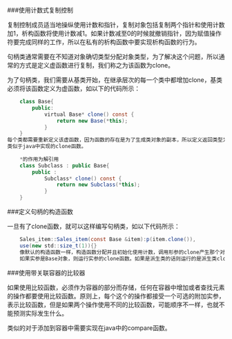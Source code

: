###使用计数式复制控制  

复制控制成员适当地操纵使用计数和指针，复制对象包括复制两个指针和使用计数加1，析构函数将使用计数减1。如果计数减至0的时候就撤销指针，因为赋值操作符要完成同样的工作，所以在私有的析构函数中要实现析构函数的行为。  

句柄类通常需要在不知道对象确切类型分配对象类型，为了解决这个问题，所以通常的方式是定义虚函数进行复制，我们称之为该函数为clone。  

为了句柄类，我们需要从基类开始，在继承层次的每一个类中都增加clone，基类必须将该函数定义为虚函数，如以下的代码所示：  

```java
	class Base{
		public:
			virtual Base* clone() const {
				return new Base(*this);	
			}
	}
每个类都需要重新定义该虚函数，因为函数的存在是为了生成类对象的副本，所以定义返回类型为类本身
类似于java中实现的clone函数。
	
	*的作用为解引用
	class Subclass : public Base{
		public :
			Subclass* clone() const {
				return new Subclass(*this);
			}
	}
```

###定义句柄的构造函数

一旦有了clone函数，就可以这样编写句柄类，如以下代码所示：  

```java
	Sales_item::Sales_item(const Base &item):p(item.clone()),
	use(new std::size_t(1)){}
	像默认的构造函数一样，构造函数分配并且初始化使用计数，调用形参的clone产生那个对象的虚副本。
	如果实参是Base对象，则运行实参的clone函数。如果是派生类的话则运行的是派生类clone函数。
```

###使用带关联容器的比较器

如果使用比较函数，必须作为容器的部分而存储，任何在容器中增加或者查找元素的操作都要使用比较函数。原则上，每个这个的操作都接受一个可选的附加实参，表示比较函数，但是如果两个操作使用不同的比较函数，可能顺序不一样，也就不能预测实际发生什么。  

类似的对于添加到容器中需要实现在java中的compare函数。
